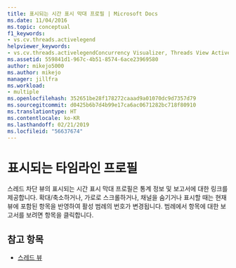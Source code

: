 ```yaml
---
title: 표시되는 시간 표시 막대 프로필 | Microsoft Docs
ms.date: 11/04/2016
ms.topic: conceptual
f1_keywords:
- vs.cv.threads.activelegend
helpviewer_keywords:
- vs.cv.threads.activelegendConcurrency Visualizer, Threads View Active Legend
ms.assetid: 559841d1-967c-4b51-8574-6ace23969580
author: mikejo5000
ms.author: mikejo
manager: jillfra
ms.workload:
- multiple
ms.openlocfilehash: 352651be28f178272caaad9a01070dc9d7357d79
ms.sourcegitcommit: d0425b6b7d4b99e17ca6ac0671282bc718f80910
ms.translationtype: HT
ms.contentlocale: ko-KR
ms.lasthandoff: 02/21/2019
ms.locfileid: "56637674"
---
```

# <a name="visible-timeline-profile"></a>표시되는 타임라인 프로필
스레드 차단 뷰의 표시되는 시간 표시 막대 프로필은 통계 정보 및 보고서에 대한 링크를 제공합니다. 확대/축소하거나, 가로로 스크롤하거나, 채널을 숨기거나 표시할 때는 현재 뷰에 포함된 항목을 반영하여 활성 범례의 번호가 변경됩니다. 범례에서 항목에 대한 보고서를 보려면 항목을 클릭합니다.

## <a name="see-also"></a>참고 항목
- [스레드 뷰](../profiling/threads-view-parallel-performance.md)
